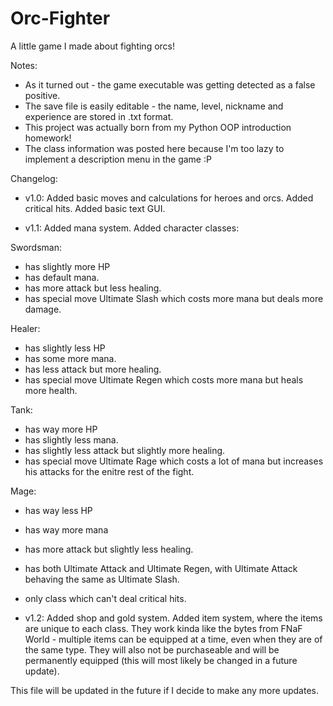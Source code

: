 # Orc-Fighter
A little game I made about fighting orcs!

Notes:
- As it turned out - the game executable was getting detected as a false positive.
- The save file is easily editable - the name, level, nickname and experience are stored in .txt format.
- This project was actually born from my Python OOP introduction homework!
- The class information was posted here because I'm too lazy to implement a description menu in the game :P

Changelog:

- v1.0:
Added basic moves and calculations for heroes and orcs.
Added critical hits.
Added basic text GUI.

- v1.1:
Added mana system.
Added character classes:

Swordsman:
- has slightly more HP
- has default mana.
- has more attack but less healing.
- has special move Ultimate Slash which costs more mana but deals more damage.

Healer:
- has slightly less HP
- has some more mana.
- has less attack but more healing.
- has special move Ultimate Regen which costs more mana but heals more health.

Tank:
- has way more HP
- has slightly less mana.
- has slightly less attack but slightly more healing.
- has special move Ultimate Rage which costs a lot of mana but increases his attacks for the enitre rest of the fight.

Mage:
- has way less HP
- has way more mana
- has more attack but slightly less healing.
- has both Ultimate Attack and Ultimate Regen, with Ultimate Attack behaving the same as Ultimate Slash.
- only class which can't deal critical hits.

- v1.2:
Added shop and gold system.
Added item system, where the items are unique to each class. They work kinda like the bytes from FNaF World - multiple items can be equipped at a time, even when they are of the same type. They will also not be purchaseable and will be permanently equipped (this will most likely be changed in a future update).


This file will be updated in the future if I decide to make any more updates.
